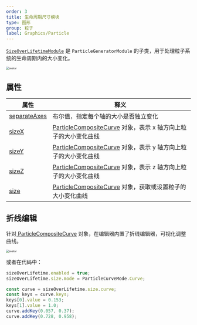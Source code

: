 ```yaml
---
order: 3
title: 生命周期尺寸模块
type: 图形
group: 粒子
label: Graphics/Particle
---
```


[`SizeOverLifetimeModule`](/apis/core/SizeOverLifetimeModule) 是 `ParticleGeneratorModule` 的子类，用于处理粒子系统的生命周期内的大小变化。

<img src="https://mdn.alipayobjects.com/huamei_qbugvr/afts/img/A*e0FeQqj-HvAAAAAAAAAAAAAADtKFAQ/original" alt="avatar" style="zoom:50%;" />

## 属性

| 属性                                                           | 释义                                                                                                |
| -------------------------------------------------------------- | --------------------------------------------------------------------------------------------------- |
| [separateAxes](/apis/core/SizeOverLifetimeModule#separateAxes) | 布尔值，指定每个轴的大小是否独立变化                                                                |
| [sizeX](/apis/core/SizeOverLifetimeModule#sizeX)               | [ParticleCompositeCurve](/apis/core/ParticleCompositeCurve) 对象，表示 x 轴方向上粒子的大小变化曲线 |
| [sizeY](/apis/core/SizeOverLifetimeModule#sizeY)               | [ParticleCompositeCurve](/apis/core/ParticleCompositeCurve) 对象，表示 y 轴方向上粒子的大小变化曲线 |
| [sizeZ](/apis/core/SizeOverLifetimeModule#sizeZ)               | [ParticleCompositeCurve](/apis/core/ParticleCompositeCurve) 对象，表示 z 轴方向上粒子的大小变化曲线 |
| [size](/apis/core/SizeOverLifetimeModule#size)                 | [ParticleCompositeCurve](/apis/core/ParticleCompositeCurve) 对象，获取或设置粒子的大小变化曲线      |

## 折线编辑

针对[ ParticleCompositeCurve](/apis/core/ParticleCompositeCurve) 对象，在编辑器内置了折线编辑器，可视化调整曲线。

<img src="https://mdn.alipayobjects.com/huamei_qbugvr/afts/img/A*70KGQpOg85oAAAAAAAAAAAAADtKFAQ/original" alt="avatar" style="zoom:50%;" />

或者在代码中：

```ts
sizeOverLifetime.enabled = true;
sizeOverLifetime.size.mode = ParticleCurveMode.Curve;

const curve = sizeOverLifetime.size.curve;
const keys = curve.keys;
keys[0].value = 0.153;
keys[1].value = 1.0;
curve.addKey(0.057, 0.37);
curve.addKey(0.728, 0.958);
```
